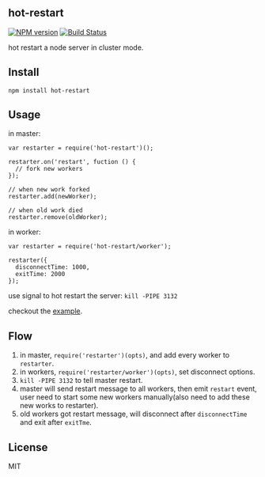 hot-restart
------------

[![NPM version](https://badge.fury.io/js/hot-restart.svg)](http://badge.fury.io/js/hot-restart)
[![Build Status](https://travis-ci.org/node-modules/hot-restart.svg?branch=master)](https://travis-ci.org/node-modules/hot-restart)

hot restart a node server in cluster mode.

## Install

```
npm install hot-restart
```

## Usage

in master:

```
var restarter = require('hot-restart')();

restarter.on('restart', fuction () {
  // fork new workers
});

// when new work forked
restarter.add(newWorker);

// when old work died
restarter.remove(oldWorker);
```

in worker:

```
var restarter = require('hot-restart/worker');

restarter({
  disconnectTime: 1000,
  exitTime: 2000
});
```

use signal to hot restart the server: `kill -PIPE 3132`

checkout the [example](example).

## Flow

1. in master, `require('restarter')(opts)`, and add every worker to `restarter`.
2. in workers, `require('restarter/worker')(opts)`, set disconnect options.
3. `kill -PIPE 3132` to tell master restart.
4. master will send restart message to all workers, then emit `restart` event,
user need to start some new workers manually(also need to add these new works to restarter).
5. old workers got restart message, will disconnect after `disconnectTime` and
exit after `exitTme`.


## License

MIT
